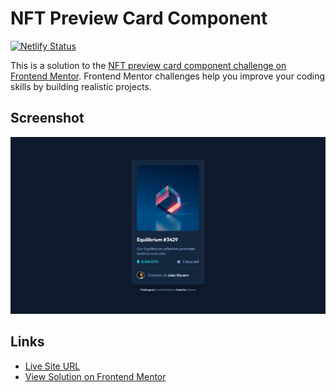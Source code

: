 # NFT Preview Card Component

[![Netlify Status](https://api.netlify.com/api/v1/badges/e93a71f8-21d2-4eb3-a771-1fff6d9868c2/deploy-status)](https://app.netlify.com/sites/nft-card-0x/deploys)

This is a solution to the [NFT preview card component challenge on Frontend Mentor](https://www.frontendmentor.io/challenges/nft-preview-card-component-SbdUL_w0U). Frontend Mentor challenges help you improve your coding skills by building realistic projects.

## Screenshot

![Solution screenshot for the the NFT preview card component coding challenge](./assets/screenshot/screenshot.png)

## Links

- [Live Site URL](https://nft-card-0x.netlify.app/)
- [View Solution on Frontend Mentor](https://www.frontendmentor.io/solutions/nft-preview-card-component-01Pu2gPhgv)
